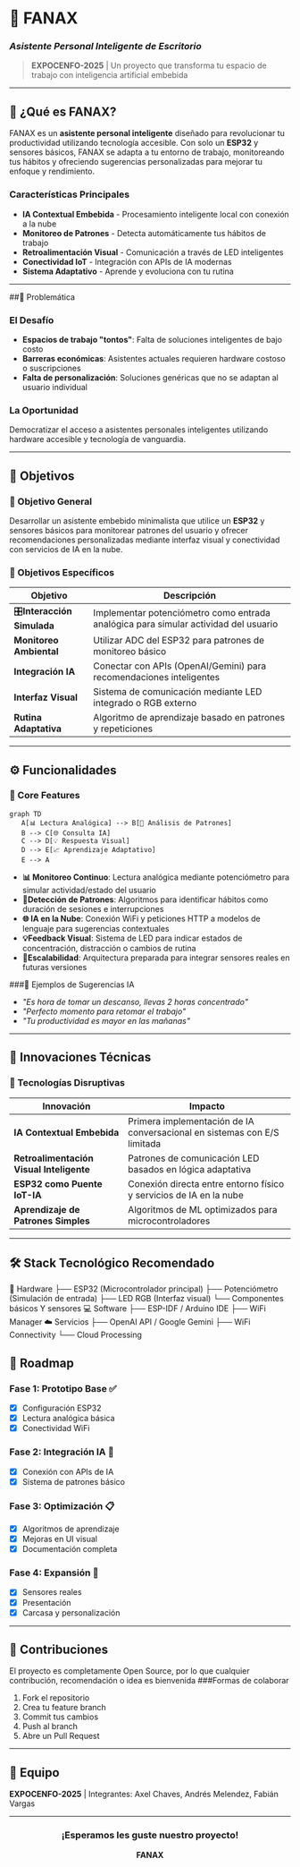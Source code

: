 # 🤖 FANAX
### *Asistente Personal Inteligente de Escritorio*

> **EXPOCENFO-2025** | Un proyecto que transforma tu espacio de trabajo con inteligencia artificial embebida

---

## 🎯 ¿Qué es FANAX?

FANAX es un **asistente personal inteligente** diseñado para revolucionar tu productividad utilizando tecnología accesible. Con solo un **ESP32** y sensores básicos, FANAX se adapta a tu entorno de trabajo, monitoreando tus hábitos y ofreciendo sugerencias personalizadas para mejorar tu enfoque y rendimiento.

### Características Principales

- **IA Contextual Embebida** - Procesamiento inteligente local con conexión a la nube
- **Monitoreo de Patrones** - Detecta automáticamente tus hábitos de trabajo
- **Retroalimentación Visual** - Comunicación a través de LED inteligentes
- **Conectividad IoT** - Integración con APIs de IA modernas
- **Sistema Adaptativo** - Aprende y evoluciona con tu rutina

---

##🎯 Problemática

### El Desafío
- **Espacios de trabajo "tontos"**: Falta de soluciones inteligentes de bajo costo
- **Barreras económicas**: Asistentes actuales requieren hardware costoso o suscripciones
- **Falta de personalización**: Soluciones genéricas que no se adaptan al usuario individual

### La Oportunidad
Democratizar el acceso a asistentes personales inteligentes utilizando hardware accesible y tecnología de vanguardia.

---

## 📌 Objetivos

### 📍 Objetivo General
Desarrollar un asistente embebido minimalista que utilice un **ESP32** y sensores básicos para monitorear patrones del usuario y ofrecer recomendaciones personalizadas mediante interfaz visual y conectividad con servicios de IA en la nube.

### 📍 Objetivos Específicos

| Objetivo | Descripción |
|----------|-------------|
| 🎛**Interacción Simulada** | Implementar potenciómetro como entrada analógica para simular actividad del usuario |
| **Monitoreo Ambiental** | Utilizar ADC del ESP32 para patrones de monitoreo básico |
| **Integración IA** | Conectar con APIs (OpenAI/Gemini) para recomendaciones inteligentes |
| **Interfaz Visual** | Sistema de comunicación mediante LED integrado o RGB externo |
| **Rutina Adaptativa** | Algoritmo de aprendizaje basado en patrones y repeticiones |

---

## ⚙️ Funcionalidades

### 🔧 Core Features

```mermaid
graph TD
   A[📊 Lectura Analógica] --> B[🧠 Análisis de Patrones]
   B --> C[🌐 Consulta IA]
   C --> D[💡 Respuesta Visual]
   D --> E[📈 Aprendizaje Adaptativo]
   E --> A
```

- **📊 Monitoreo Continuo**: Lectura analógica mediante potenciómetro para simular actividad/estado del usuario
- **🎯Detección de Patrones**: Algoritmos para identificar hábitos como duración de sesiones e interrupciones
- **🌐 IA en la Nube**: Conexión WiFi y peticiones HTTP a modelos de lenguaje para sugerencias contextuales
- **💡Feedback Visual**: Sistema de LED para indicar estados de concentración, distracción o cambios de rutina
- **🚀Escalabilidad**: Arquitectura preparada para integrar sensores reales en futuras versiones

###💬 Ejemplos de Sugerencias IA
- *"Es hora de tomar un descanso, llevas 2 horas concentrado"*
- *"Perfecto momento para retomar el trabajo"*
- *"Tu productividad es mayor en las mañanas"*

---

## 🔬 Innovaciones Técnicas

### 🚀 Tecnologías Disruptivas

| Innovación | Impacto |
|------------|---------|
| **IA Contextual Embebida** | Primera implementación de IA conversacional en sistemas con E/S limitada |
| **Retroalimentación Visual Inteligente** | Patrones de comunicación LED basados en lógica adaptativa |
| **ESP32 como Puente IoT-IA** | Conexión directa entre entorno físico y servicios de IA en la nube |
| **Aprendizaje de Patrones Simples** | Algoritmos de ML optimizados para microcontroladores |

---

## 🛠️ Stack Tecnológico Recomendado 
🔧 Hardware
├── ESP32 (Microcontrolador principal)
├── Potenciómetro (Simulación de entrada)
├── LED RGB (Interfaz visual)
└── Componentes básicos Y sensores
💻 Software
├── ESP-IDF / Arduino IDE
├── WiFi Manager
☁️ Servicios
├── OpenAI API / Google Gemini
├── WiFi Connectivity
└── Cloud Processing

## 🎯 Roadmap

### Fase 1: Prototipo Base ✅
- [x] Configuración ESP32
- [x] Lectura analógica básica
- [x] Conectividad WiFi

### Fase 2: Integración IA 🚧
- [x] Conexión con APIs de IA
- [x] Sistema de patrones básico

### Fase 3: Optimización 📋
- [x] Algoritmos de aprendizaje
- [x] Mejoras en UI visual
- [x] Documentación completa

### Fase 4: Expansión 🔮
- [x] Sensores reales
- [x] Presentación
- [x] Carcasa y personalización

---

## 🤝 Contribuciones

El proyecto es completamente Open Source, por lo que cualquier contribución, recomendación o idea es bienvenida
###Formas de colaborar
1. Fork el repositorio
2. Crea tu feature branch
3. Commit tus cambios
4. Push al branch
5. Abre un Pull Request

---

## 👥 Equipo

**EXPOCENFO-2025** | Integrantes: Axel Chaves, Andrés Melendez, Fabián Vargas

---

<div align="center">

### ¡Esperamos les guste nuestro proyecto! 

**FANAX** 
</div>
